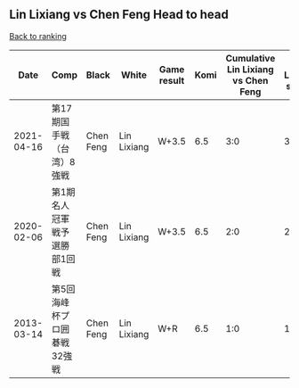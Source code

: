 ## Lin Lixiang vs Chen Feng Head to head

[Back to ranking](../../index.md)




| **Date** | **Comp** | **Black** | **White** | **Game result** | **Komi** | **Cumulative Lin Lixiang vs Chen Feng** | **Lin Lixiang streak** | **Chen Feng streak** | 
| --- | --- | --- | --- | --- | --- | --- | --- | --- |
| 2021-04-16 | 第17期国手戦（台湾）8強戦 | Chen Feng | Lin Lixiang | W+3.5 | 6.5 | 3:0 | 3 | 0 | 
| 2020-02-06 | 第1期名人冠軍戦予選勝部1回戦 | Chen Feng | Lin Lixiang | W+3.5 | 6.5 | 2:0 | 2 | 0 | 
| 2013-03-14 | 第5回海峰杯プロ囲碁戦32強戦 | Chen Feng | Lin Lixiang | W+R | 6.5 | 1:0 | 1 | 0 |




